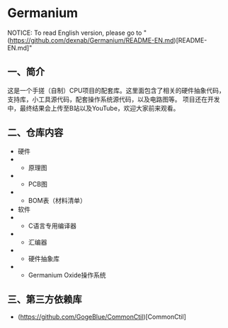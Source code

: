 # Germanium
NOTICE: To read English version, please go to "(https://github.com/dexnab/Germanium/README-EN.md)[README-EN.md]"
## 一、简介
这是一个手搓（自制）CPU项目的配套库。这里面包含了相关的硬件抽象代码，支持库，小工具源代码，配套操作系统源代码，以及电路图等。
项目还在开发中，最终结果会上传至B站以及YouTube，欢迎大家前来观看。
## 二、仓库内容
* 硬件
* * 原理图
* * PCB图
* * BOM表（材料清单）
* 软件
* * C语言专用编译器
* * 汇编器
* * 硬件抽象库
* * Germanium Oxide操作系统
## 三、第三方依赖库
* (https://github.com/GogeBlue/CommonCtil)[CommonCtil]
